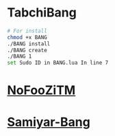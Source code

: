 # TabchiBang
```bash
# For install
chmod +x BANG
./BANG install
./BANG create
./BANG 1
set Sudo ID in BANG.lua In line 7
```
# [NoFooZiTM](https://t.me/joinchat/AAAAAFCNKWyjPTeqG6)
# [Samiyar-Bang](https://t.me/GounGm)
